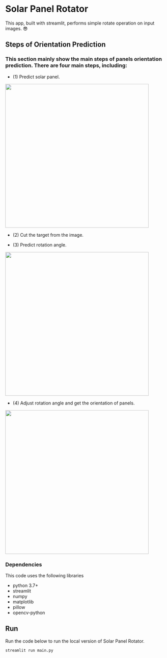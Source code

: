 # Solar Panel Rotator
 This app, built with streamlit, performs simple rotate operation on input images. 😎

## Steps of Orientation Prediction
### This section mainly show the main steps of panels orientation prediction. There are four main steps, including:
- (1) Predict solar panel.

<img width=450 height=450 src="https://github.com/Robert-Mar/Solar-Panel-Rotator/blob/main/results/predict_solar_panel.png">
 
- (2) Cut the target from the image.


 
- (3) Predict rotation angle.

<img width=450 height=450 src="https://github.com/Robert-Mar/Solar-Panel-Rotator/blob/main/results/predict_rotate_angle.png">

- (4) Adjust rotation angle and get the orientation of panels.

<img width=450 height=450 src="https://github.com/Robert-Mar/Solar-Panel-Rotator/blob/main/results/draw_orientation.png">

 
### Dependencies
This code uses the following libraries
- python 3.7+
- streamlit
- numpy
- matplotlib
- pillow
- opencv-python

## Run
Run the code below to run the local version of Solar Panel Rotator.
```
streamlit run main.py
```
